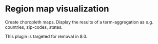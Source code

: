 # Region map visualization

Create choropleth maps. Display the results of a term-aggregation as e.g. countries, zip-codes, states. 

This plugin is targeted for removal in 8.0.